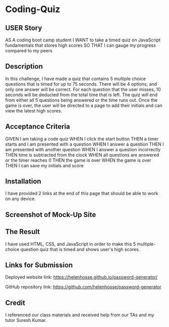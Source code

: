 # Coding-Quiz

## USER Story

AS A coding boot camp student
I WANT to take a timed quiz on JavaScript fundamentals that stores high scores
SO THAT I can gauge my progress compared to my peers

## Description

In this challenge, I have made a quiz that contains 5 multiple choice questions that is timed for up to 75 seconds. There will be 4 options, and only one answer will be correct. For each question that the user misses, 10 seconds will be deducted from the total time that is left. The quiz will end from either all 5 questions being answered or the time runs out. Once the game is over, the user will be directed to a page to add their initials and can view the latest high scores.

## Acceptance Criteria

GIVEN I am taking a code quiz
WHEN I click the start button
THEN a timer starts and I am presented with a question
WHEN I answer a question
THEN I am presented with another question
WHEN I answer a question incorrectly
THEN time is subtracted from the clock
WHEN all questions are answered or the timer reaches 0
THEN the game is over
WHEN the game is over
THEN I can save my initials and score

## Installation

I have provided 2 links at the end of this page that should be able to work on any device.

## Screenshot of Mock-Up Site

## The Result

I have used HTML, CSS, and JavaScript in order to make this 5 multiple-choice question quiz that is timed and shows user's high scores.

## Links for Submission

Deployed website link: https://helenhosse.github.io/password-generator/

GitHub repository link: https://github.com/helenhosse/password-generator

## Credit

I referenced our class materials and received help from our TAs and my tutor Suresh Kumar.
